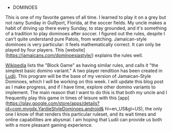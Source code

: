 - DOMINOES

This is one of my favorite games of all time. I learned to play it on a grey but not rainy Sunday in 
Gulfport, Florida, at the soccer fields. My uncle makes a habit of driving up there every Sunday, to 
stay grounded, and it's something of a tradition to play dominoes after soccer. I figured out the 
rules, despite I can't quite understand pure Patois, from watching. Jamaican-style dominoes is very 
particular: it feels mathematically correct. It can only be played by four players. This [website]
(https://jamaicans.com/dominoesjastyle/) explains the rules well. 

[Wikipedia](https://en.wikipedia.org/wiki/List_of_domino_games#Block_Game) lists the "Block Game" as 
having similar rules, and calls it "the simplest basic domino variant." A two player rendition has been 
created in [Ludii](https://ludii.games/details.php?keyword=Block). This program will be the base of my 
version of Jamaican-Style Dominoes, which I will be working on this week. I will update this blog post 
as I make progress, and if I have time, explore other domino variants to implement. The main reason 
that I want to do this is that both my uncle and I frequently play this game in times of leisure with 
this [app](https://play.google.com/store/apps/details?id=com.mygdx.YardieStyleDominoes.android&
hl=en_US&gl=US), the only one I know of that renders this particular ruleset, and its wait times and 
online capabilities are abysmal. I am hoping that Ludii can provide us both with a more pleasant gaming 
experience.
